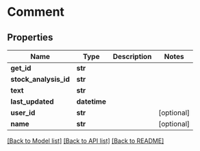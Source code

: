 # Comment


## Properties
Name | Type | Description | Notes
------------ | ------------- | ------------- | -------------
**get_id** | **str** |  | 
**stock_analysis_id** | **str** |  | 
**text** | **str** |  | 
**last_updated** | **datetime** |  | 
**user_id** | **str** |  | [optional] 
**name** | **str** |  | [optional] 

[[Back to Model list]](../README.md#documentation-for-models) [[Back to API list]](../README.md#documentation-for-api-endpoints) [[Back to README]](../README.md)


